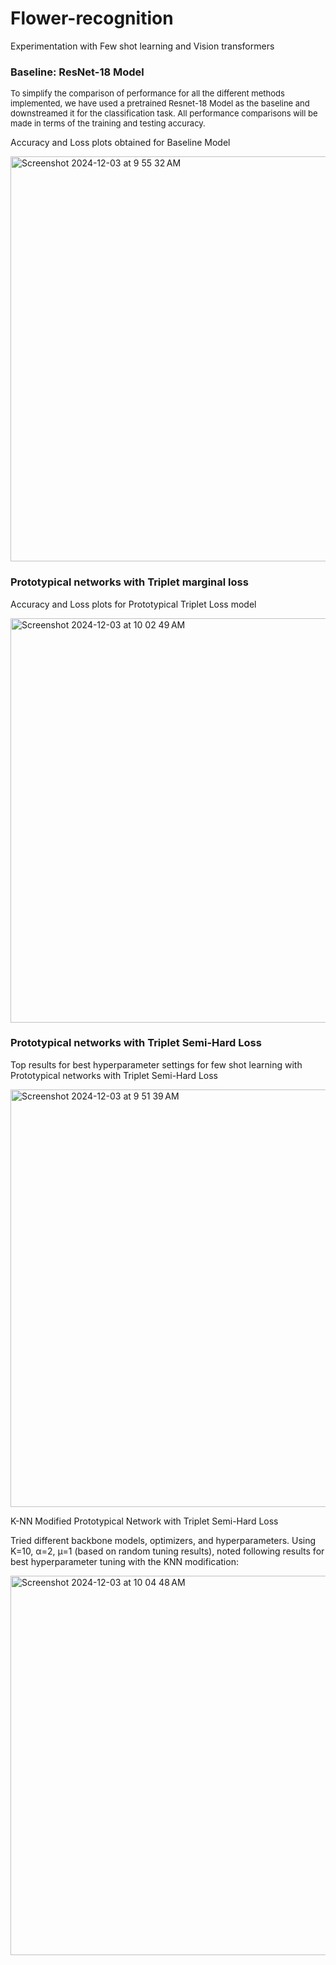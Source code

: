 # Flower-recognition
Experimentation with Few shot learning and Vision transformers


### Baseline: ResNet-18 Model

<font size="2"> To simplify the comparison of performance for all the different methods implemented, we have used a pretrained Resnet-18 Model as the baseline and downstreamed it for the classification task. All performance comparisons will be made in terms of the training and testing accuracy.</font>

Accuracy and Loss plots obtained for Baseline Model

<img width="648" alt="Screenshot 2024-12-03 at 9 55 32 AM" src="https://github.com/user-attachments/assets/d6f41656-9798-4fa0-acc5-f71f941a806d">

### Prototypical networks with Triplet marginal loss

Accuracy and Loss plots for Prototypical Triplet Loss model

<img width="647" alt="Screenshot 2024-12-03 at 10 02 49 AM" src="https://github.com/user-attachments/assets/0477dd7b-775e-4f9b-aa72-837fac25c419">



### Prototypical networks with Triplet Semi-Hard Loss

Top results for best hyperparameter settings for few shot learning with Prototypical networks with Triplet Semi-Hard Loss

<img width="668" alt="Screenshot 2024-12-03 at 9 51 39 AM" src="https://github.com/user-attachments/assets/06043b18-373f-41da-a871-1a26762cb145">

K-NN Modified Prototypical Network with Triplet Semi-Hard Loss

Tried different backbone models, optimizers, and hyperparameters. Using K=10, α=2, μ=1 (based on random tuning results), noted following results for best hyperparameter tuning with the KNN modification: 

<img width="607" alt="Screenshot 2024-12-03 at 10 04 48 AM" src="https://github.com/user-attachments/assets/1c47842d-8f69-4daa-bf29-3f14b4be45f9">




